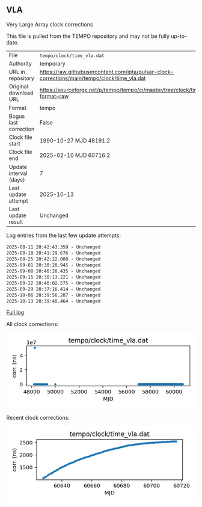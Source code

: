 
## VLA

Very Large Array clock corrections

This file is pulled from the TEMPO repository and may not be fully
up-to-date. 

|     |     |
|:--- |:--- |
| File | `tempo/clock/time_vla.dat` |
| Authority | temporary |
| URL in repository | <https://raw.githubusercontent.com/ipta/pulsar-clock-corrections/main/tempo/clock/time_vla.dat> |
| Original download URL | <https://sourceforge.net/p/tempo/tempo/ci/master/tree/clock/time_vla.dat?format=raw> |
| Format | tempo |
| Bogus last correction | False |
| Clock file start | 1990-10-27 MJD 48191.2 |
| Clock file end | 2025-02-10 MJD 60716.2 |
| Update interval (days) | 7 |
| Last update attempt | 2025-10-13 |
| Last update result | Unchanged |

Log entries from the last few update attempts:
```
2025-08-11 20:42:43.359 - Unchanged
2025-08-18 20:41:29.676 - Unchanged
2025-08-25 20:42:22.088 - Unchanged
2025-09-01 20:38:20.945 - Unchanged
2025-09-08 20:40:28.435 - Unchanged
2025-09-15 20:38:13.221 - Unchanged
2025-09-22 20:40:02.575 - Unchanged
2025-09-29 20:37:16.414 - Unchanged
2025-10-06 20:39:56.287 - Unchanged
2025-10-13 20:39:40.464 - Unchanged
```
[Full log](https://raw.githubusercontent.com/ipta/pulsar-clock-corrections/main/log/tempo/clock/time_vla.dat.log)


All clock corrections:

![plot of all clock corrections](time_vla.dat.png "All corrections")

Recent clock corrections:

![plot of recent clock corrections](time_vla.dat.short.png "Recent corrections")


